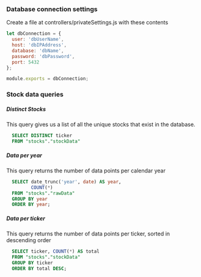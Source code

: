 ### Database connection settings

Create a file at controllers/privateSettings.js with these contents

```javascript
let dbConnection = {
  user: 'dbUserName',
  host: 'dbIPAddress',
  database: 'dbName',
  password: 'dbPassword',
  port: 5432
};

module.exports = dbConnection;
```

### Stock data queries

##### Distinct Stocks

This query gives us a list of all the unique stocks that exist in the database.

```sql
  SELECT DISTINCT ticker
  FROM "stocks"."stockData"
```
##### Data per year

This query returns the number of data points per calendar year

```sql
  SELECT date_trunc('year', date) AS year,
         COUNT(*) 
  FROM "stocks"."rawData"
  GROUP BY year
  ORDER BY year;
```

##### Data per ticker

This query returns the number of data points per ticker, sorted in descending order

```sql
  SELECT ticker, COUNT(*) AS total
  FROM "stocks"."stockData"
  GROUP BY ticker
  ORDER BY total DESC;
```
